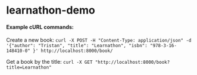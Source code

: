 # learnathon-demo

#### Example cURL commands:
Create a new book:
`curl -X POST -H "Content-Type: application/json" -d '{"author": "Tristan", "title": "Learnathon", "isbn": "978-3-16-148410-0" }' http://localhost:8000/book/`

Get a book by the title:
`curl -X GET "http://localhost:8000/book?title=Learnathon"`